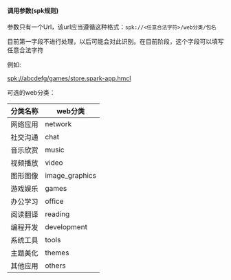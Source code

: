 #### 调用参数(spk规则)

参数只有一个Url，该url应当遵循这种格式：`spk://<任意合法字符>/web分类/包名`

目前第一字段不进行处理，以后可能会对此识别。在目前阶段，这个字段可以填写任意合法字符

例如:

[spk://abcdefg/games/store.spark-app.hmcl](spk://abcdefg/games/store.spark-app.hmcl)


可选的web分类：

| 分类名称 | web分类   　    |
| -------- | -------------- |
| 网络应用 | network        |
| 社交沟通 | chat           |
| 音乐欣赏 | music          |
| 视频播放 | video          |
| 图形图像 | image_graphics       |
| 游戏娱乐 | games          |
| 办公学习 | office         |
| 阅读翻译 | reading        |
| 编程开发 | development    |
| 系统工具 | tools          |
| 主题美化 | themes       |
| 其他应用 | others         |
